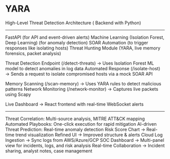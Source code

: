 # YARA
High-Level Threat Detection Architecture ( Backend with Python)
***************************************************************

FastAPI (for API and event-driven alerts)
Machine Learning (Isolation Forest, Deep Learning) (for anomaly detection)
SOAR Automation (to trigger responses like isolating hosts)
Threat Hunting Module (YARA, live memory forensics, packet analysis)

Threat Detection Endpoint (/detect-threats) → Uses Isolation Forest ML model to detect anomalies in log data
Automated Response (/isolate-host) → Sends a request to isolate compromised hosts via a mock SOAR API

Memory Scanning (/scan-memory) → Uses YARA rules to detect malicious patterns
Network Monitoring (/network-monitor) → Captures live packets using Scapy


Live Dashboard → React frontend with real-time WebSocket alerts
*****************************************************************
Threat Correlation: Multi-source analysis, MITRE ATT&CK mapping
Automated Playbooks: One-click execution for rapid mitigation
AI-driven Threat Prediction: Real-time anomaly detection
Risk Score Chart → Real-time trend visualization
Refined UI → Improved structure & alerts
Cloud Log Ingestion → Sync logs from AWS/Azure/GCP
SOC Dashboard → Multi-panel view for incidents, logs, and risk analysis
Real-time Collaboration → Incident sharing, analyst notes, case management
